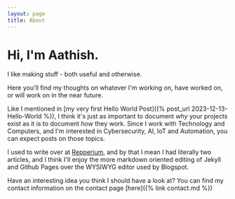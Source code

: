```yaml
---
layout: page
title: About
---
```


# Hi, I'm Aathish.

I like making stuff - both useful and otherwise.

Here you'll find my thoughts on whatever I'm working on, have worked on, or will work on in the near future.

Like I mentioned in [my very first Hello World Post]({% post_url 2023-12-13-Hello-World %}), I think it's just as important to document _why_ your projects exist as it is to document _how_ they work. Since I work with Technology and Computers, and I'm interested in Cybersecurity, AI, IoT and Automation, you can expect posts on those topics.

I used to write over at [Repperium](https://repperiumsci.blogspot.com), and by that I mean I had literally two articles, and I think I'll enjoy the more markdown oriented editing of Jekyll and Github Pages over the WYSIWYG editor used by Blogspot.

Have an interesting idea you think I should have a look at? You can find my contact information on the contact page [here]({% link contact.md %})